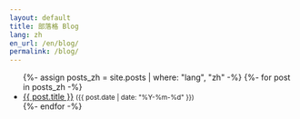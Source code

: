 ```yaml
---
layout: default
title: 部落格 Blog
lang: zh
en_url: /en/blog/
permalink: /blog/
---
```


<ul>
{%- assign posts_zh = site.posts | where: "lang", "zh" -%}
{%- for post in posts_zh -%}
  <li>
    <a href="{{ post.url | relative_url }}">{{ post.title }}</a>
    <small>({{ post.date | date: "%Y-%m-%d" }})</small>
  </li>
{%- endfor -%}
</ul>
